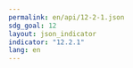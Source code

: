 ```yaml
---
permalink: en/api/12-2-1.json
sdg_goal: 12
layout: json_indicator
indicator: "12.2.1"
lang: en
---
```

